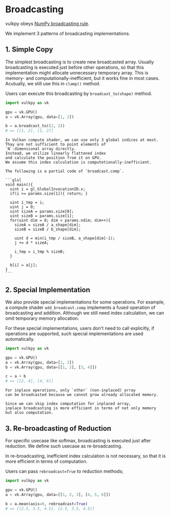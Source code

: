 # Broadcasting

vulkpy obeys [NumPy broadcasting rule](https://numpy.org/doc/stable/user/basics.broadcasting.html).


We implement 3 patterns of broadcasting implementations.


## 1. Simple Copy
The simplest broadcasting is to create new broadcasted array.
Usually broadcasting is executed just before other operations,
so that this implementation might allocate unnecessary temporary array.
This is memory- and computationally-inefficient,
but it works fine in most cases.
Acutually, we still use this in `clamp()` method.

Users can execute this broadcasting by `broadcast_to(shape)` method.

```python
import vulkpy as vk

gpu = vk.GPU()
a = vk.Array(gpu, data=[1, 2])

b = a.broadcast_to((2, 2))
# => [[1, 2], [1, 2]]
```

````{note}
In Vulkan compute shader, we can use only 3 global indices at most.
Thay are not sufficient to point elements of
`N`-dimensional array directly.
Instead, we utilize linearly flattened index
and calculate the position from it on GPU.
We assume this index calculation is computetionally-inefficient.

The following is a partial code of `broadcast.comp`.

```glsl
void main(){
  uint i = gl_GlobalInvocationID.x;
  if(i >= params.size[1]){ return; }

  uint i_tmp = i;
  uint j = 0;
  uint sizeA = params.size[0];
  uint sizeB = params.size[1];
  for(uint dim = 0; dim < params.ndim; dim++){
    sizeA = sizeA / a_shape[dim];
    sizeB = sizeB / b_shape[dim];

    uint d = min(i_tmp / sizeB, a_shape[dim]-1);
    j += d * sizeA;

    i_tmp = i_tmp % sizeB;
  }

  b[i] = a[j];
}
```
````

## 2. Special Implementation
We also provide special implementations for some operations.
For example, a compute shader `add_broadcast.comp` implements
a fused operation of broadcasting and addition.
Although we still need index calculation, we can omit temporary memory allocation.

For these special implementations, users don't need to call explicitly,
if operations are supported, such special implementations are used automatically.

```python
import vulkpy as vk

gpu = vk.GPU()
a = vk.Array(gpu, data=[1, 2])
b = vk.Array(gpu, data=[[1, 2], [3, 4]])

c = a + b
# => [[2, 4], [4, 6]]
```

```{note}
For inplace operations, only `other` (non-inplaced) array
can be broadcasted because we cannot grow already allocated memory.

Since we can skip index computation for inplaced array,
inplace broadcasting is more efficient in terms of not only memory
but also computation.
```


## 3. Re-broadcasting of Reduction

For specific usecase like softmax, broadcasting is executed just after reduction.
We define such usecase as re-broadcasting.

In re-broadcasting, inefficient index calculation is not necessary, so
that it is more efficient in terms of computation.

Users can pass `rebroadcast=True` to reduction methods;

```python
import vulkpy as vk

gpu = vk.GPU()
a = vk.Array(gpu, data=[[1, 2, 3], [4, 5, 6]])

b = a.mean(axis=0, rebroadcast=True)
# => [[2.5, 3.5, 4.5], [2.5, 3.5, 4.5]]
```
